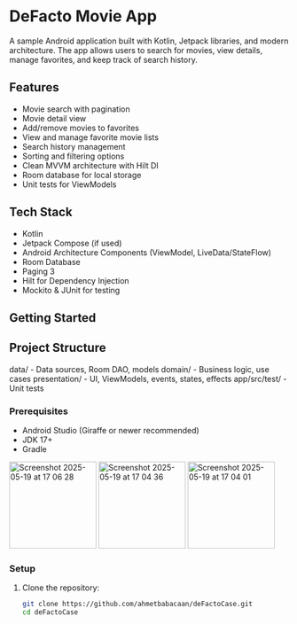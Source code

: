 # DeFacto Movie App

A sample Android application built with Kotlin, Jetpack libraries, and modern architecture. The app allows users to search for movies, view details, manage favorites, and keep track of search history.

## Features

- Movie search with pagination
- Movie detail view
- Add/remove movies to favorites
- View and manage favorite movie lists
- Search history management
- Sorting and filtering options
- Clean MVVM architecture with Hilt DI
- Room database for local storage
- Unit tests for ViewModels

## Tech Stack

- Kotlin
- Jetpack Compose (if used)
- Android Architecture Components (ViewModel, LiveData/StateFlow)
- Room Database
- Paging 3
- Hilt for Dependency Injection
- Mockito & JUnit for testing

## Getting Started

## Project Structure
data/ - Data sources, Room DAO, models
domain/ - Business logic, use cases
presentation/ - UI, ViewModels, events, states, effects
app/src/test/ - Unit tests

### Prerequisites

- Android Studio (Giraffe or newer recommended)
- JDK 17+
- Gradle



<img width="157" alt="Screenshot 2025-05-19 at 17 06 28" src="https://github.com/user-attachments/assets/a441aaf8-fea1-4d7f-b630-05eb9a2e33f8" />
<img width="157" alt="Screenshot 2025-05-19 at 17 04 36" src="https://github.com/user-attachments/assets/07c49a59-6d9c-4db3-adbf-4f0fd706d66d" />
<img width="157" alt="Screenshot 2025-05-19 at 17 04 01" src="https://github.com/user-attachments/assets/74d8dfc4-e800-4e3a-9b03-c32897c69f44" />


### Setup

1. Clone the repository:
   ```sh
   git clone https://github.com/ahmetbabacaan/deFactoCase.git
   cd deFactoCase
